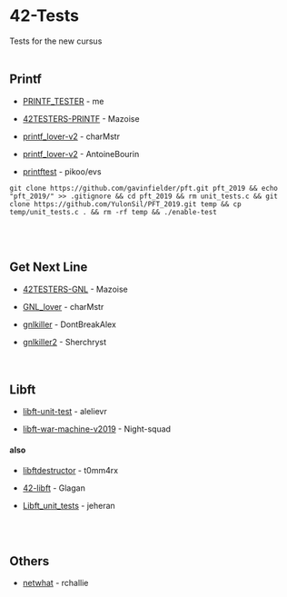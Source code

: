 ﻿# 42-Tests

Tests for the new cursus
<br /><br />


## Printf

*  [PRINTF_TESTER](https://github.com/Kwevan/PRINTF_TESTER.git) - me

*  [42TESTERS-PRINTF](https://github.com/Mazoise/42TESTERS-PRINTF) - Mazoise

*  [printf_lover-v2](https://github.com/charMstr/printf_lover_v2.git) - charMstr

*  [printf_lover-v2](https://github.com/AntoineBourin/printf-tester.git) - AntoineBourin

*  [printftest](https://github.com/pikooli/printftest.git) - pikoo/evs
```
git clone https://github.com/gavinfielder/pft.git pft_2019 && echo "pft_2019/" >> .gitignore && cd pft_2019 && rm unit_tests.c && git clone https://github.com/YulonSil/PFT_2019.git temp && cp temp/unit_tests.c . && rm -rf temp && ./enable-test
```

<br /><br />  

## Get Next Line

*  [42TESTERS-GNL](https://github.com/Mazoise/42TESTERS-GNL) - Mazoise

*  [GNL_lover](https://github.com/charMstr/GNL_lover) - charMstr

*  [gnlkiller](https://github.com/DontBreakAlex/gnlkiller) - DontBreakAlex

*  [gnlkiller2](https://github.com/Sherchryst/gnlkiller) - Sherchryst      
<br /><br />  


## Libft

*  [libft-unit-test](https://github.com/alelievr/libft-unit-test) - alelievr

*  [libft-war-machine-v2019](https://github.com/Night-squad/libft-war-machine-v2019) - Night-squad

#### also

*  [libftdestructor](https://github.com/t0mm4rx/libftdestructor) - t0mm4rx

*  [42-libft](https://github.com/Glagan/42-libft) - Glagan

*  [Libft_unit_tests](https://github.com/jeheran/Libft_unit_tests) - jeheran
 
<br /><br />
 


 






 

## Others

*  [netwhat](https://github.com/rchallie/netwhat) - rchallie

 
